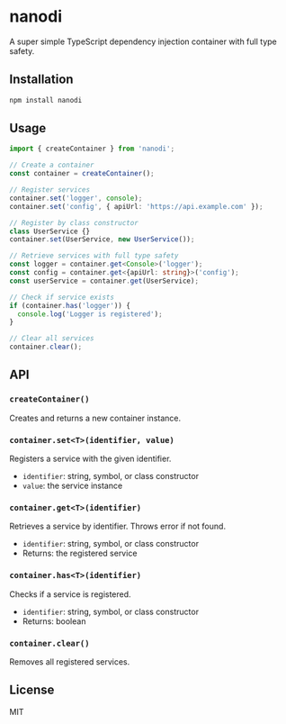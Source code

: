# nanodi

A super simple TypeScript dependency injection container with full type safety.

## Installation

```bash
npm install nanodi
```

## Usage

```typescript
import { createContainer } from 'nanodi';

// Create a container
const container = createContainer();

// Register services
container.set('logger', console);
container.set('config', { apiUrl: 'https://api.example.com' });

// Register by class constructor
class UserService {}
container.set(UserService, new UserService());

// Retrieve services with full type safety
const logger = container.get<Console>('logger');
const config = container.get<{apiUrl: string}>('config');
const userService = container.get(UserService);

// Check if service exists
if (container.has('logger')) {
  console.log('Logger is registered');
}

// Clear all services
container.clear();
```

## API

### `createContainer()`
Creates and returns a new container instance.

### `container.set<T>(identifier, value)`
Registers a service with the given identifier.
- `identifier`: string, symbol, or class constructor
- `value`: the service instance

### `container.get<T>(identifier)`
Retrieves a service by identifier. Throws error if not found.
- `identifier`: string, symbol, or class constructor
- Returns: the registered service

### `container.has<T>(identifier)`
Checks if a service is registered.
- `identifier`: string, symbol, or class constructor
- Returns: boolean

### `container.clear()`
Removes all registered services.

## License

MIT